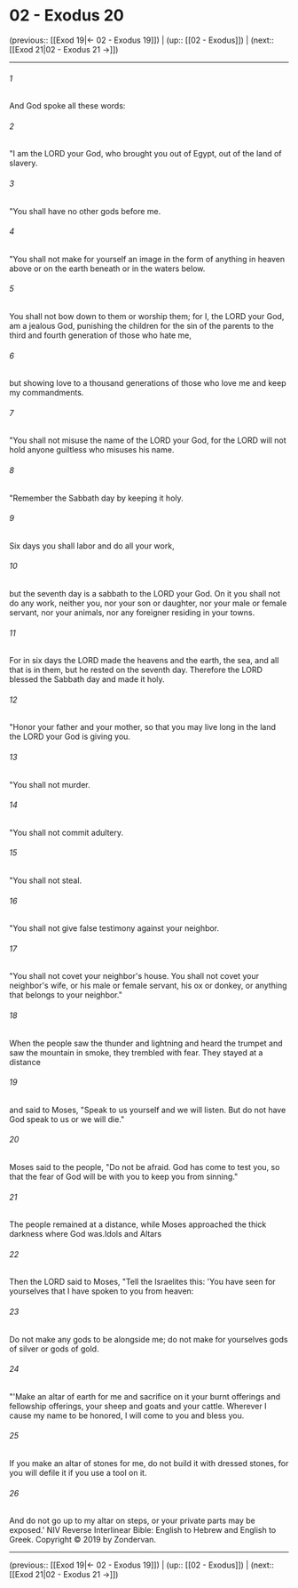 # 02 - Exodus 20

(previous:: [[Exod 19|← 02 - Exodus 19]]) | (up:: [[02 - Exodus]]) | (next:: [[Exod 21|02 - Exodus 21 →]])

***


###### 1 
And God spoke all these words: 

###### 2 
"I am the LORD your God, who brought you out of Egypt, out of the land of slavery. 

###### 3 
"You shall have no other gods before me. 

###### 4 
"You shall not make for yourself an image in the form of anything in heaven above or on the earth beneath or in the waters below. 

###### 5 
You shall not bow down to them or worship them; for I, the LORD your God, am a jealous God, punishing the children for the sin of the parents to the third and fourth generation of those who hate me, 

###### 6 
but showing love to a thousand generations of those who love me and keep my commandments. 

###### 7 
"You shall not misuse the name of the LORD your God, for the LORD will not hold anyone guiltless who misuses his name. 

###### 8 
"Remember the Sabbath day by keeping it holy. 

###### 9 
Six days you shall labor and do all your work, 

###### 10 
but the seventh day is a sabbath to the LORD your God. On it you shall not do any work, neither you, nor your son or daughter, nor your male or female servant, nor your animals, nor any foreigner residing in your towns. 

###### 11 
For in six days the LORD made the heavens and the earth, the sea, and all that is in them, but he rested on the seventh day. Therefore the LORD blessed the Sabbath day and made it holy. 

###### 12 
"Honor your father and your mother, so that you may live long in the land the LORD your God is giving you. 

###### 13 
"You shall not murder. 

###### 14 
"You shall not commit adultery. 

###### 15 
"You shall not steal. 

###### 16 
"You shall not give false testimony against your neighbor. 

###### 17 
"You shall not covet your neighbor's house. You shall not covet your neighbor's wife, or his male or female servant, his ox or donkey, or anything that belongs to your neighbor." 

###### 18 
When the people saw the thunder and lightning and heard the trumpet and saw the mountain in smoke, they trembled with fear. They stayed at a distance 

###### 19 
and said to Moses, "Speak to us yourself and we will listen. But do not have God speak to us or we will die." 

###### 20 
Moses said to the people, "Do not be afraid. God has come to test you, so that the fear of God will be with you to keep you from sinning." 

###### 21 
The people remained at a distance, while Moses approached the thick darkness where God was.Idols and Altars 

###### 22 
Then the LORD said to Moses, "Tell the Israelites this: 'You have seen for yourselves that I have spoken to you from heaven: 

###### 23 
Do not make any gods to be alongside me; do not make for yourselves gods of silver or gods of gold. 

###### 24 
"'Make an altar of earth for me and sacrifice on it your burnt offerings and fellowship offerings, your sheep and goats and your cattle. Wherever I cause my name to be honored, I will come to you and bless you. 

###### 25 
If you make an altar of stones for me, do not build it with dressed stones, for you will defile it if you use a tool on it. 

###### 26 
And do not go up to my altar on steps, or your private parts may be exposed.' NIV Reverse Interlinear Bible: English to Hebrew and English to Greek. Copyright © 2019 by Zondervan.

***

(previous:: [[Exod 19|← 02 - Exodus 19]]) | (up:: [[02 - Exodus]]) | (next:: [[Exod 21|02 - Exodus 21 →]])
